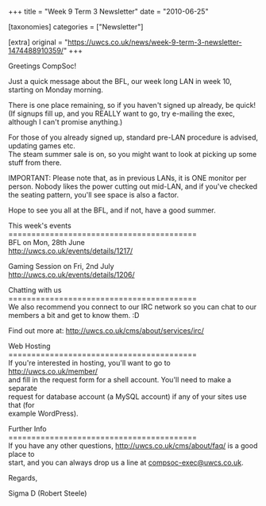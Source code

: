 +++
title = "Week 9 Term 3 Newsletter"
date = "2010-06-25"

[taxonomies]
categories = ["Newsletter"]

[extra]
original = "https://uwcs.co.uk/news/week-9-term-3-newsletter-1474488910359/"
+++

Greetings CompSoc\!

Just a quick message about the BFL, our week long LAN in week 10, starting on Monday morning.

There is one place remaining, so if you haven't signed up already, be quick\!  
(If signups fill up, and you REALLY want to go, try e-mailing the exec, although I can't promise anything.)

For those of you already signed up, standard pre-LAN procedure is advised, updating games etc.  
The steam summer sale is on, so you might want to look at picking up some stuff from there.

IMPORTANT: Please note that, as in previous LANs, it is ONE monitor per person. Nobody likes the power cutting out mid-LAN, and if you've checked the seating pattern, you'll see space is also a factor.

Hope to see you all at the BFL, and if not, have a good summer.

This week's events  
\=========================================  
BFL on Mon, 28th June  
http://uwcs.co.uk/events/details/1217/

Gaming Session on Fri, 2nd July  
http://uwcs.co.uk/events/details/1206/

Chatting with us  
\=========================================  
We also recommend you connect to our IRC network so you can chat to our  
members a bit and get to know them. :D

Find out more at: http://uwcs.co.uk/cms/about/services/irc/

Web Hosting  
\=========================================  
If you're interested in hosting, you'll want to go to http://uwcs.co.uk/member/  
and fill in the request form for a shell account. You'll need to make a separate  
request for database account (a MySQL account) if any of your sites use that (for  
example WordPress).

Further Info  
\=========================================  
If you have any other questions, http://uwcs.co.uk/cms/about/faq/ is a good place to  
start, and you can always drop us a line at compsoc-exec@uwcs.co.uk.

Regards,

Sigma D (Robert Steele)

